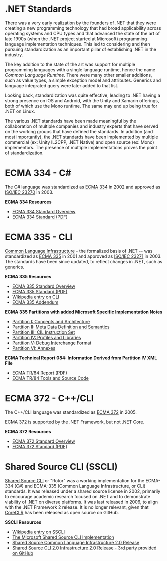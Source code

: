 .NET Standards
==============

There was a very early realization by the founders of .NET that they were creating a new programming technology that had broad applicability across operating systems and CPU types and that advanced the state of the art of late 1990s (when the .NET project started at Microsoft) programming language implementation techniques. This led to considering and then pursuing standardization as an important pillar of establishing .NET in the industry.

The key addition to the state of the art was support for multiple programming languages with a single language runtime, hence the name _Common Language Runtime_. There were many other smaller additions, such as value types, a simple exception model and attributes. Generics and language integrated query were later added to that list.

Looking back, standardization was quite effective, leading to .NET having a strong presence on iOS and Android, with the Unity and Xamarin offerings, both of which use the Mono runtime. The same may end up being true for .NET on Linux.

The various .NET standards have been made meaningful by the collaboration of multiple companies and industry experts that have served on the working groups that have defined the standards. In addition (and most importantly), the .NET standards have been implemented by multiple commercial (ex: Unity IL2CPP, .NET Native) and open source (ex: Mono) implementors. The presence of multiple implementations proves the point of standardization.

ECMA 334 - C#
=============

The C# language was standardized as [ECMA 334](https://www.ecma-international.org/publications-and-standards/standards/ecma-334) in 2002 and approved as [ISO/IEC 23270](http://www.iso.org/iso/home/store/catalogue_ics/catalogue_detail_ics.htm?csnumber=42926) in 2003.

**ECMA 334 Resources**

- [ECMA 334 Standard Overview](https://www.ecma-international.org/publications-and-standards/standards/ecma-334)
- [ECMA 334 Standard (PDF)](https://www.ecma-international.org/wp-content/uploads/ECMA-334_6th_edition_june_2022.pdf)

ECMA 335 - CLI
==============

[Common Language Infrastructure](http://en.wikipedia.org/wiki/Common_Language_Infrastructure) - the formalized basis of .NET -- was standardized as [ECMA 335](https://www.ecma-international.org/publications-and-standards/standards/ecma-335) in 2001 and approved as [ISO/IEC 23271](http://www.iso.org/iso/home/store/catalogue_ics/catalogue_detail_ics.htm?csnumber=58046) in 2003. The  standards have been since updated, to reflect changes in .NET, such as generics.

**ECMA 335 Resources**

- [ECMA 335 Standard Overview](https://www.ecma-international.org/publications-and-standards/standards/ecma-335)
- [ECMA 335 Standard (PDF)](https://www.ecma-international.org/wp-content/uploads/ECMA-335_6th_edition_june_2012.pdf)
- [Wikipedia entry on CLI](http://en.wikipedia.org/wiki/Common_Language_Infrastructure)
- [ECMA 335 Addendum](../design/specs/Ecma-335-Augments.md)

**ECMA 335 Partitions with added Microsoft Specific Implementation Notes**

- [Partition I: Concepts and Architecture](http://download.microsoft.com/download/7/3/3/733AD403-90B2-4064-A81E-01035A7FE13C/MS%20Partition%20I.pdf)
- [Partition II: Meta Data Definition and Semantics](http://download.microsoft.com/download/7/3/3/733AD403-90B2-4064-A81E-01035A7FE13C/MS%20Partition%20II.pdf)
- [Partition III: CIL Instruction Set](http://download.microsoft.com/download/7/3/3/733AD403-90B2-4064-A81E-01035A7FE13C/MS%20Partition%20III.pdf)
- [Partition IV: Profiles and Libraries](http://download.microsoft.com/download/7/3/3/733AD403-90B2-4064-A81E-01035A7FE13C/MS%20Partition%20IV.pdf)
- [Partition V: Debug Interchange Format](http://download.microsoft.com/download/7/3/3/733AD403-90B2-4064-A81E-01035A7FE13C/MS%20Partition%20V.pdf)
- [Partition VI: Annexes](http://download.microsoft.com/download/7/3/3/733AD403-90B2-4064-A81E-01035A7FE13C/MS%20Partition%20VI.pdf)

**ECMA Technical Report 084: Information Derived from Partition IV XML File**

- [ECMA TR/84 Report (PDF)](https://www.ecma-international.org/wp-content/uploads/ECMA_TR-84_6th_edition_june_2012.pdf)
- [ECMA TR/84 Tools and Source Code](https://www.ecma-international.org/wp-content/uploads/ecma-tr-84-6th_edition_files.zip)

ECMA 372 - C++/CLI
==================

The C++/CLI language was standardized as [ECMA 372](http://www.ecma-international.org/publications/standards/Ecma-372.htm) in 2005.

ECMA 372 is supported by the .NET Framework, but not .NET Core.

**ECMA 372 Resources**

- [ECMA 372 Standard Overview](https://www.ecma-international.org/publications-and-standards/standards/ecma-372)
- [ECMA 372 Standard (PDF)](https://www.ecma-international.org/wp-content/uploads/ECMA-372_1st_edition_december_2005.pdf)

Shared Source CLI (SSCLI)
=========================

[Shared Source CLI](http://en.wikipedia.org/wiki/Shared_Source_Common_Language_Infrastructure) or "Rotor" was a working implementation for the ECMA-334 (C#) and ECMA-335 (Common Language Infrastructure, or CLI) standards. It was released under a shared source license in 2002, primarily to encourage academic research focused on .NET and to demonstrate viability of .NET on diverse platforms. It was last released in 2006, to align with the .NET Framework 2 release. It is no longer relevant, given that [CoreCLR](https://github.com/dotnet/coreclr) has been released as open source on GitHub.

**SSCLI Resources**

- [Wikipedia entry on SSCLI](http://en.wikipedia.org/wiki/Shared_Source_Common_Language_Infrastructure)
- [The Microsoft Shared Source CLI Implementation](https://msdn.microsoft.com/library/ms973879.aspx)
- [Shared Source Common Language Infrastructure 2.0 Release ](http://www.microsoft.com/en-us/download/details.aspx?id=4917)
- [Shared Source CLI 2.0 Infrastructure 2.0 Release - 3rd party provided on GitHub](https://github.com/gbarnett/shared-source-cli-2.0)
